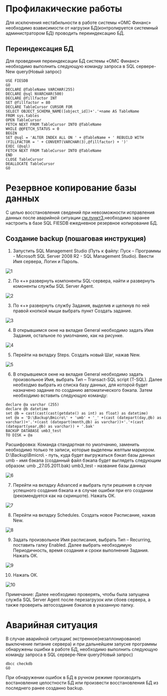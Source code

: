 <!-- TITLE: ОБЕСПЕЧЕНИE РЕЗЕРВНОГО КОПИРОВАНИЯ. ОБСЛУЖИВАНИЕ БАЗЫ ДАННЫХ-->
<!-- SUBTITLE: Инструкция -->

# 	Профилакические работы
Для исключения нестабильности в работе системы «ОМС Финанс»  необходимо взависимости от нагрузки БД(контролируется системный администратором БД) проводить переиндексацию БД.

##	Переиндексация БД

Для проведения переиндексации БД системы «ОМС Финанс» необходимо выполнить следующую команду запроса в SQL сервере-New query(Новый запрос)

```
USE FIESDB
GO
DECLARE @TableName VARCHAR(255)
DECLARE @sql NVARCHAR(500)
DECLARE @fillfactor INT
SET @fillfactor = 80
DECLARE TableCursor CURSOR FOR
SELECT OBJECT_SCHEMA_NAME([object_id])+'.'+name AS TableName
FROM sys.tables
OPEN TableCursor
FETCH NEXT FROM TableCursor INTO @TableName
WHILE @@FETCH_STATUS = 0
BEGIN
SET @sql = 'ALTER INDEX ALL ON ' + @TableName + ' REBUILD WITH (FILLFACTOR = ' + CONVERT(VARCHAR(3),@fillfactor) + ')'
EXEC (@sql)
FETCH NEXT FROM TableCursor INTO @TableName
END
CLOSE TableCursor
DEALLOCATE TableCursor
GO
```

# 	Резервное копирование базы данных
С целью восстановления сведений при невозможности исправления данных после аварийной ситуации [см.пункт3](#p3),необходимо заранее настроить в базе SQL  FIESDB ежедневное резервное копирование БД.

## Создание backup (пошаговая инструкция)

1. Запустить SQL Management Studio (Путь к файлу: Пуск – Программы - Microsoft SQL Server 2008 R2 - SQL Management Studio). Ввести Имя сервера, Логин и Пароль.

![1](/uploads/003/1.png "1")

2. По «+» развернуть компоненты SQL-сервера, найти и развернуть комоненты службы SQL Server Agent.

![2](/uploads/003/2.png "2")

3. <a name="p3"></a>По «+» развернуть службу Задания, выделив и щелкнув по ней правой кнопкой мыши выбрать пункт Создать задание. 

![3](/uploads/003/3.png "3")

 4. В открывшимся окне на вкладке General необходимо задать Имя Задания, остальное по умолчанию, как на рисунке. 
 
 ![4](/uploads/003/4.png "4")
 
 5. Перейти на вкладку Steps. Создать новый Шаг, нажав New.
 
  ![5](/uploads/003/5.png "5")
	
 6. В открывшемся окне на вкладке General необходимо задать произвольное Имя, выбрать Тип – Transact-SQL script (T-SQL). Далее необходмо выбрать из списка базу данных, для которой будет назначено задание по созданию автоматического бэкапа. Затем необходимо вставить следующую команду:

 ```
 declare @a varchar (255)
declare @b datetime
set @b = cast(cast(cast(getdate() as int) as float) as datetime)
set @a = 'D:\Backup\Bmicro\' + 'umb' + '_' +(cast (datepart(day,@b) as varchar))+'.'+(cast (datepart(month,@b) as varchar))+'.'+(cast (datepart(year,@b) as varchar)) + '.bak'
BACKUP DATABASE umb3_test
TO DISK = @a
```

Расшифровка:
Команда стандартная по умолчанию, заменить необходимо только те записи, которые выделены желтым маркером.
D:\Backup\Bmicro\ - путь, куда будет выгружаться бэкап базы данных
umb - имя бэкапа (созданный файл бэкапа будет выглядеть следующим образом: umb _27.05.2011.bak)
umb3_test - название базы данных

![6](/uploads/003/6.png "6")
 
7. Перейти на вкладку Advanced и выбрать пути решения в случае успешного создания бэкапа и в случае ошибки при его создании (рекомендуется как на скриншоте).  Нажать ОК.

![7](/uploads/003/7.png "7")
 
8. Перейти на вкладку Schedules. Создать новое Расписание, нажав New.

![8](/uploads/003/8.png "8")
 
9. Задать произвольное Имя расписания, выбрать Тип – Recurring, поставить галку Enabled. Далее выбрать необходимую Периодичность, время создания и сроки выполнения Задания. Нажать ОК.

![9](/uploads/003/9.png "9")

10. Нажать ОК.

![10](/uploads/003/10.png "10")
 
 Примечание: Далее необходимо проверять, чтобы была запущена служба SQL Server Agent после перезагрузок или сбоев сервера, а также проверить автосоздание бэкапов в указанную папку. 

# Аварийная ситуация

 В случае аварийной ситуации( экстренное(незаплонированое) выключение питание сервера) и при дальнейшем запуске программы обнаружены ошибки в работе БД, необходимо выполнить следующую команду запроса в SQL сервере-New query(Новый запрос)

```
dbcc checkdb
GO
```

При обнаружении ошибок в БД в ручном режиме производить востановление целостности БД или произвести восстановления БД из последнего ранее созданно backup.




